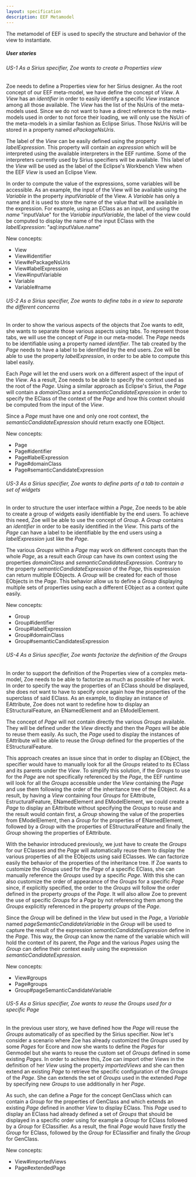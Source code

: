 ```yaml
---
layout: specification
description: EEF Metamodel
---
```

The metamodel of EEF is used to specify the structure and behavior of the view to instantiate.

##### User stories

###### US-1 As a Sirius specifier, Zoe wants to create a Properties view

Zoe needs to define a Properties view for her Sirius designer. As the root concept of our EEF meta-model, we have define the concept of *View*. A *View* has an *identifier* in order to easily identify a specific *View* instance among all those available. The *View* has the list of the NsUris of the meta-models used. Since we do not want to have a direct reference to the meta-models used in order to not force their loading, we will only use the NsUri of the meta-models in a similar fashion as Eclipse Sirius. Those NsUris will be stored in a property named *ePackageNsUris*.

The label of the *View* can be easily defined using the property *labelExpression*. This property will contain an *expression* which will be interpreted using the available interpreters in the EEF runtime. Some of the interpreters currently used by Sirius specifiers will be available. This label of the *View* will be used as the label of the Eclipse's Workbench View when the EEF *View* is used an Eclipse View.

In order to compute the value of the expressions, some variables will be accessible. As an example, the input of the View will be available using the *Variable* in the property *inputVariable* of the View. A *Variable* has only a name and it is used to store the name of the value that will be available in the expression. For example, using an EClass as an input, and using the *name* "inputValue" for the *Variable* *inputVariable*, the label of the view could be computed to display the name of the input EClass with the *labelExpression*: "aql:inputValue.name"

New concepts:

* View
* View#identifier
* View#ePackageNsUris
* View#labelExpression
* View#inputVariable
* Variable
* Variable#name

###### US-2 As a Sirius specifier, Zoe wants to define tabs in a view to separate the different concerns

In order to show the various aspects of the objects that Zoe wants to edit, she wants to separate those various aspects using tabs. To represent those tabs, we will use the concept of *Page* in our meta-model. The *Page* needs to be identifiable using a property named *identifier*. The tab created by the *Page* needs to have a label to be identified by the end users. Zoe will be able to use the property *labelExpression*, in order to be able to compute this label easily.

Each *Page* will let the end users work on a different aspect of the input of the *View*. As a result, Zoe needs to be able to specify the context used as the root of the *Page*. Using a similar approach as Eclipse's Sirius, the *Page* will contain a *domainClass* and a *semanticCandidateExpression* in order to specify the EClass of the context of the *Page* and how this context should be computed from the input of the *View*.

Since a *Page* must have one and only one root context, the *semanticCandidateExpression* should return exactly one EObject.

New concepts:

* Page
* Page#identifier
* Page#labelExpression
* Page#domainClass
* Page#semanticCandidateExpression

###### US-3 As a Sirius specifier, Zoe wants to define parts of a tab to contain a set of widgets

In order to structure the user interface within a *Page*, Zoe needs to be able to create a group of widgets easily identifiable by the end users. To achieve this need, Zoe will be able to use the concept of *Group*. A *Group* contains an *identifier* in order to be easily identified in the *View*. This parts of the *Page* can have a label to be identifiable by the end users using a *labelExpression* just like the *Page*.

The various *Groups* within a *Page* may work on different concepts than the whole *Page*, as a result each *Group* can have its own context using the properties *domainClass* and *semanticCandidatesExpression*. Contrary to the property *semanticCandidateExpression* of the *Page*, this expression can return multiple EObjects. A *Group* will be created for each of those EObjects in the *Page*. This behavior allow us to define a *Group* displaying multiple sets of properties using each a different EObject as a context quite easily.

New concepts:

* Group
* Group#identifier
* Group#labelExpression
* Group#domainClass
* Group#semanticCandidatesExpression

###### US-4 As a Sirius specifier, Zoe wants factorize the definition of the *Groups*

In order to support the definition of the Properties view of a complex meta-model, Zoe needs to be able to factorize as much as possible of her work. In order to specify the way the properties of an EClass should be displayed, she does not want to have to specify once again how the properties of the superclass of said EClass. As an example, to display an instance of EAttribute, Zoe does not want to redefine how to display an EStructuralFeature, an ENamedElement and an EModelElement.

The concept of *Page* will not contain directly the various *Groups* available. They will be defined under the *View* directly and then the *Pages* will be able to reuse them easily. As such, the *Page* used to display the instances of EAttribute will be able to reuse the *Group* defined for the properties of the EStructuralFeature.

This approach creates an issue since that in order to display an EObject, the specifier would have to manually look for all the *Groups* related to its EClass and its parents under the *View*. To simplify this solution, if the *Groups* to use for the *Page* are not specifically referenced by the *Page*, the EEF runtime will look for all the *Groups* accessible under the *View* containing the *Page* and use them following the order of the inheritance tree of the EObject. As a result, by having a *View* containing four *Groups* for EAttribute, EstructuralFeature, ENamedElement and EModelElement, we could create a *Page* to display an EAttribute without specifying the *Groups* to reuse and the result would contain first, a *Group* showing the value of the properties from EModelElement, then a *Group* for the properties of ENamedElement, followed by a *Group* with the properties of EStructuralFeature and finally the *Group* showing the properties of EAttribute.

With the behavior introduced previously, we just have to create the *Groups* for our EClasses and the *Page* will automatically reuse them to display the various properties of all the EObjects using said EClasses. We can factorize easily the behavior of the properties of the inheritance tree. If Zoe wants to customize the *Groups* used for the *Page* of a specific EClass, she can manually reference the *Groups* used by a specific *Page*. With this she can also customize the order of appearance of the *Groups* for a specific *Page* since, if explicitly specified, the order to the *Groups* will follow the order defined in the property *groups* of the *Page*. It will also allow Zoe to prevent the use of specific *Groups* for a *Page* by not referencing them among the *Groups* explicitly referenced in the property *groups* of the *Page*.

Since the *Group* will be defined in the *View* but used in the *Page*, a *Variable* named *pageSemanticCandidateVariable* in the *Group* will be used to capture the result of the expression *semanticCandidateExpression* define in the *Page*. This way, the *Group* can know the name of the variable which will hold the context of its parent, the *Page* and the various *Pages* using the *Group* can define their context easily using the expression *semanticCandidateExpression*.

New concepts:

* View#groups
* Page#groups
* Group#pageSemanticCandidateVariable

###### US-5 As a Sirius specifier, Zoe wants to reuse the *Groups* used for a specific *Page*

In the previous user story, we have defined how the *Page* will reuse the *Groups* automatically of as specified by the Sirius specifier. Now let's consider a scenario where Zoe has already customized the *Groups* used by some *Pages* for Ecore and now she wants to define the *Pages* for Genmodel but she wants to reuse the custom set of *Groups* defined in some existing *Pages*. In order to achieve this, Zoe can import other *Views* in the definition of her *View* using the property *importedViews* and she can then extend an existing *Page* to retrieve the specific configuration of the *Groups* of the *Page*. She can extends the set of *Groups* used in the extended *Page* by specifying new *Groups* to use additionally in her *Page*.

As such, she can define a *Page* for the concept GenClass which can contain a *Group* for the properties of GenClass and which extends an existing *Page* defined in another *View* to display EClass. This *Page* used to display an EClass had already defined a set of *Groups* that should be displayed in a specific order using for example a *Group* for EClass followed by a *Group* for EClassifier. As a result, the final *Page* would have firstly the *Group* for EClass, followed by the *Group* for EClassifier and finally the *Group* for GenClass.

New concepts:

* View#importedViews
* Page#extendedPage
